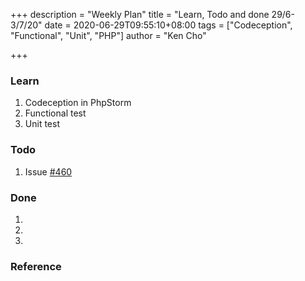 +++
description = "Weekly Plan"
title = "Learn, Todo and done 29/6-3/7/20"
date = 2020-06-29T09:55:10+08:00
tags = ["Codeception", "Functional", "Unit", "PHP"]
author = "Ken Cho"

+++
### Learn
1. Codeception in PhpStorm
2. Functional test
3. Unit test

### Todo
1. Issue [#460](https://github.com/gigascience/gigadb-website/issues/460)

### Done
1.
2.
3.


### Reference


